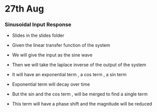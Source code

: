 # 27th Aug

### Sinusoidal Input Response

- Slides in the slides folder

- Given the linear transfer function of the system
- We will give the input as the sine wave 
- Then we will take the laplace inverse of the output of the system
- It will have an exponential term , a cos term , a sin term
- Exponential term will decay over time
- But the sin and the cos term , will be merged to find a single term
- This term will have a phase shift and the magnitude will be reduced
